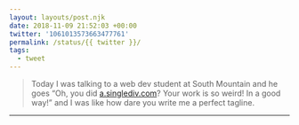 ```yaml
---
layout: layouts/post.njk
date: 2018-11-09 21:52:03 +00:00
twitter: '1061013573663477761'
permalink: /status/{{ twitter }}/
tags: 
  - tweet
---
```


> Today I was talking to a web dev student at South Mountain and he goes “Oh, you did [a.singlediv.com](https://a.singlediv.com)? Your work is so weird! In a good way!” and I was like how dare you write me a perfect tagline.

---
